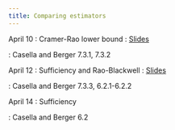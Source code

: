 ```yaml
---
title: Comparing estimators
---
```


April 10
: Cramer-Rao lower bound
  : [Slides](https://sta711-s23.github.io/slides/lecture_35.pdf)
    
: Casella and Berger 7.3.1, 7.3.2

April 12
: Sufficiency and Rao-Blackwell
  : [Slides](https://sta711-s23.github.io/slides/lecture_36.pdf)
  
: Casella and Berger 7.3.3, 6.2.1-6.2.2

April 14
: Sufficiency

: Casella and Berger 6.2

